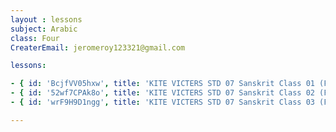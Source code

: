 ```yaml
--- 
layout : lessons 
subject: Arabic
class: Four
CreaterEmail: jeromeroy123321@gmail.com

lessons: 

- { id: 'BcjfVV05hxw', title: 'KITE VICTERS STD 07 Sanskrit Class 01 (First Bell-ഫസ്റ്റ് ബെല്‍)' }
- { id: '52wf7CPAk8o', title: 'KITE VICTERS STD 07 Sanskrit Class 02 (First Bell-ഫസ്റ്റ് ബെല്‍)' }
- { id: 'wrF9H9D1ngg', title: 'KITE VICTERS STD 07 Sanskrit Class 03 (First Bell-ഫസ്റ്റ് ബെല്‍)' }

---
```



